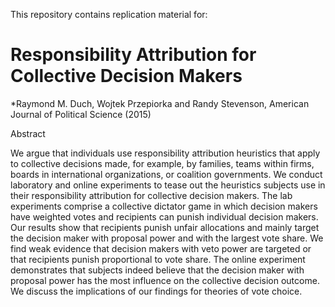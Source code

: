 This repository contains replication material for: 

# Responsibility Attribution for Collective Decision Makers

*Raymond M. Duch, Wojtek Przepiorka and Randy Stevenson,
American Journal of Political Science (2015)


Abstract

We argue that individuals use responsibility attribution heuristics that apply to collective decisions made, 
for example, by families, teams within firms, boards in international organizations, or coalition governments. 
We conduct laboratory and online experiments to tease out the heuristics subjects use in their responsibility 
attribution for collective decision makers. The lab experiments comprise a collective dictator game in which 
decision makers have weighted votes and recipients can punish individual decision makers. Our results show that 
recipients punish unfair allocations and mainly target the decision maker with proposal power and with the largest 
vote share. We find weak evidence that decision makers with veto power are targeted or that recipients punish 
proportional to vote share. The online experiment demonstrates that subjects indeed believe that the decision 
maker with proposal power has the most influence on the collective decision outcome. We discuss the implications 
of our findings for theories of vote choice.

